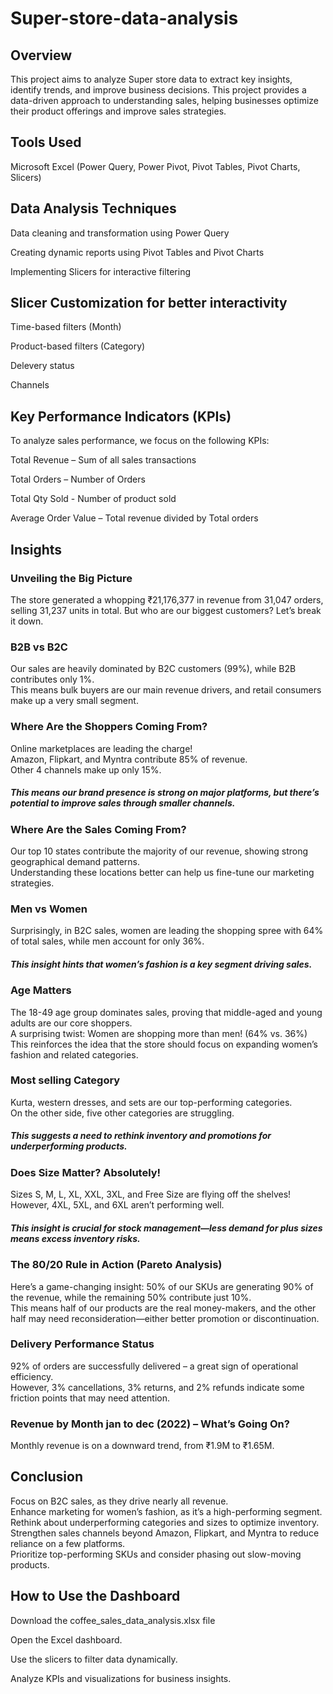 # Super-store-data-analysis

## Overview
This project aims to analyze Super store data to extract key insights, identify trends, and improve business decisions. This project provides a data-driven approach to understanding sales, helping businesses optimize their product offerings and improve sales strategies.


## Tools Used

Microsoft Excel (Power Query, Power Pivot, Pivot Tables, Pivot Charts, Slicers)


## Data Analysis Techniques

Data cleaning and transformation using Power Query

Creating dynamic reports using Pivot Tables and Pivot Charts

Implementing Slicers for interactive filtering

## Slicer Customization for better interactivity 

Time-based filters (Month)

Product-based filters (Category)

Delevery status 

Channels


## Key Performance Indicators (KPIs)

To analyze sales performance, we focus on the following KPIs:

Total Revenue – Sum of all sales transactions

Total Orders – Number of Orders

Total Qty Sold - Number of product sold

Average Order Value – Total revenue divided by Total orders


## Insights

### Unveiling the Big Picture
The store generated a whopping ₹21,176,377 in revenue from 31,047 orders, selling 31,237 units in total.
But who are our biggest customers? Let’s break it down.
### B2B vs B2C
Our sales are heavily dominated by B2C customers (99%), while B2B contributes only 1%.<br/>
This means bulk buyers are our main revenue drivers, and retail consumers make up a very small segment.
### Where Are the Shoppers Coming From?
Online marketplaces are leading the charge!<br/>
Amazon, Flipkart, and Myntra contribute 85% of revenue.<br/>
Other 4 channels make up only 15%.<br/>
##### This means our brand presence is strong on major platforms, but there’s potential to improve sales through smaller channels.
### Where Are the Sales Coming From?
Our top 10 states contribute the majority of our revenue, showing strong geographical demand patterns.<br/>
Understanding these locations better can help us fine-tune our marketing strategies.
### Men vs Women
Surprisingly, in B2C sales, women are leading the shopping spree with 64% of total sales, while men account for only 36%.<br/>
##### This insight hints that women’s fashion is a key segment driving sales.
### Age Matters
The 18-49 age group dominates sales, proving that middle-aged and young adults are our core shoppers.<br/>
A surprising twist: Women are shopping more than men! (64% vs. 36%)<br/>
This reinforces the idea that the store should focus on expanding women’s fashion and related categories.
### Most selling Category
Kurta, western dresses, and sets are our top-performing categories.<br/>
On the other side, five other categories are struggling.<br/>
##### This suggests a need to rethink inventory and promotions for underperforming products.
### Does Size Matter? Absolutely!
Sizes S, M, L, XL, XXL, 3XL, and Free Size are flying off the shelves!<br/>
However, 4XL, 5XL, and 6XL aren’t performing well.<br/>
##### This insight is crucial for stock management—less demand for plus sizes means excess inventory risks.
### The 80/20 Rule in Action (Pareto Analysis)
Here’s a game-changing insight: 50% of our SKUs are generating 90% of the revenue, while the remaining 50% contribute just 10%.<br/>
This means half of our products are the real money-makers, and the other half may need reconsideration—either better promotion or discontinuation.
### Delivery Performance Status
92% of orders are successfully delivered – a great sign of operational efficiency.<br/>
However, 3% cancellations, 3% returns, and 2% refunds indicate some friction points that may need attention.
### Revenue by Month jan to dec (2022) – What’s Going On?
Monthly revenue is on a downward trend, from ₹1.9M to ₹1.65M.
## Conclusion
Focus on B2C sales, as they drive nearly all revenue.<br/>
Enhance marketing for women’s fashion, as it’s a high-performing segment.<br/>
Rethink about underperforming categories and sizes to optimize inventory.<br/>
Strengthen sales channels beyond Amazon, Flipkart, and Myntra to reduce reliance on a few platforms.<br/>
Prioritize top-performing SKUs and consider phasing out slow-moving products.<br/>


## How to Use the Dashboard

Download the coffee_sales_data_analysis.xlsx file

Open the Excel dashboard.

Use the slicers to filter data dynamically.

Analyze KPIs and visualizations for business insights.
